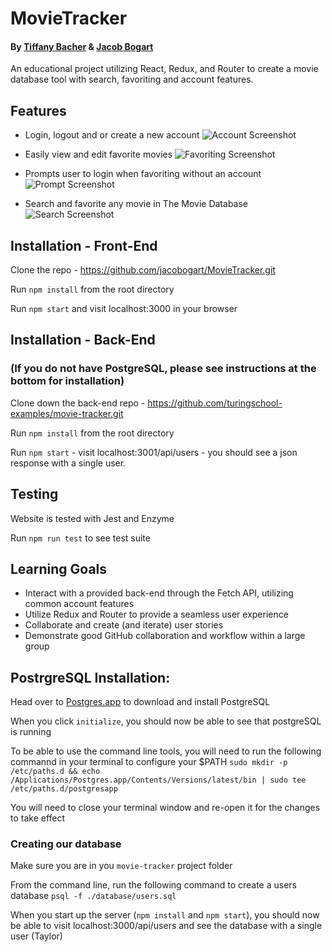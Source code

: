 # MovieTracker
#### By [Tiffany Bacher](https://github.com/tiffanybacher) & [Jacob Bogart](https://github.com/jacobogart)
An educational project utilizing React, Redux, and Router to create a movie database tool with search, favoriting and account features. 

## Features

* Login, logout and or create a new account 
![Account Screenshot](https://media.giphy.com/media/iheZFJ0MMD2YuL4UzH/giphy.gif)

* Easily view and edit favorite movies
![Favoriting Screenshot](https://media.giphy.com/media/XHvdNeL4fWXRlMUM0b/giphy.gif)

* Prompts user to login when favoriting without an account
![Prompt Screenshot](https://media.giphy.com/media/JRhJjES0pj1rcPX6AF/giphy.gif)

* Search and favorite any movie in The Movie Database
![Search Screenshot](https://media.giphy.com/media/kaTbmsyIVCtiqg7vHp/giphy.gif)

## Installation - Front-End
Clone the repo - https://github.com/jacobogart/MovieTracker.git

Run `npm install` from the root directory

Run `npm start` and visit localhost:3000 in your browser

## Installation - Back-End
### (If you do not have PostgreSQL, please see instructions at the bottom for installation)
Clone down the back-end repo - https://github.com/turingschool-examples/movie-tracker.git

Run `npm install` from the root directory

Run `npm start` - visit localhost:3001/api/users - you should see a json response with a single user.

## Testing
Website is tested with Jest and Enzyme

Run `npm run test` to see test suite

## Learning Goals
* Interact with a provided back-end through the Fetch API, utilizing common account features 
* Utilize Redux and Router to provide a seamless user experience 
* Collaborate and create (and iterate) user stories
* Demonstrate good GitHub collaboration and workflow within a large group


## PostrgreSQL Installation:
Head over to [Postgres.app](http://postgresapp.com/) to download and install PostgreSQL

When you click `initialize`, you should now be able to see that postgreSQL is running

To be able to use the command line tools, you will need to run the following commannd in your terminal to configure your $PATH `sudo mkdir -p /etc/paths.d && echo /Applications/Postgres.app/Contents/Versions/latest/bin | sudo tee /etc/paths.d/postgresapp`

You will need to close your terminal window and re-open it for the changes to take effect

### Creating our database

Make sure you are in you `movie-tracker` project folder

From the command line, run the following command to create a users database `psql -f ./database/users.sql`

When you start up the server (`npm install` and `npm start`), you should now be able to visit localhost:3000/api/users and see the database with a single user (Taylor)
